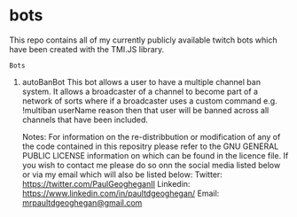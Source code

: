 # bots

This repo contains all of my currently publicly available twitch bots which have been created with the TMI.JS library.

	Bots
1. autoBanBot
This bot allows a user to have a multiple channel ban system.
It allows a broadcaster of a channel to become part of a network of sorts where if a broadcaster uses a custom command e.g. !multiban userName reason then that user will be banned across all channels that have been included.

	Notes:
For information on the re-distribbution or modification of any of the code contained in this repositry please refer to the GNU GENERAL PUBLIC LICENSE information on which can be found in the licence file.
If you wish to contact me please do so onn the social media listed below or via my email which will also be listed below:
Twitter: https://twitter.com/PaulGeogheganII
Linkedin: https://www.linkedin.com/in/paultdgeoghegan/
Email: mrpaultdgeoghegan@gmail.com
